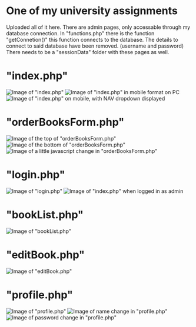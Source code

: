# One of my university assignments

Uploaded all of it here.
There are admin pages, only accessable through my database connection.
In "functions.php" there is the function "getConnetion()" this function connects to the database.
The details to connect to said database have been removed. (username and password)
There needs to be a "sessionData" folder with these pages as well.

# "index.php"
![Image of "index.php"](https://github.com/ZiarayZ/images/blob/main/bookstore/index.PNG)
![Image of "index.php" in mobile format on PC](https://github.com/ZiarayZ/images/blob/main/bookstore/mobileView.PNG)
![Image of "index.php" on mobile, with NAV dropdown displayed](https://github.com/ZiarayZ/images/blob/main/bookstore/mobileNavView.png)

# "orderBooksForm.php"
![Image of the top of "orderBooksForm.php"](https://github.com/ZiarayZ/images/blob/main/bookstore/orderBooksStart.PNG)
![Image of the bottom of "orderBooksForm.php"](https://github.com/ZiarayZ/images/blob/main/bookstore/orderBooksEnd.PNG)
![Image of a little javascript change in "orderBooksForm.php"](https://github.com/ZiarayZ/images/blob/main/bookstore/orderBooksEdit.PNG)

# "login.php"
![Image of "login.php"](https://github.com/ZiarayZ/images/blob/main/bookstore/login.PNG)
![Image of "index.php" when logged in as admin](https://github.com/ZiarayZ/images/blob/main/bookstore/adminNav.PNG)

# "bookList.php"
![Image of "bookList.php"](https://github.com/ZiarayZ/images/blob/main/bookstore/bookList.PNG)

# "editBook.php"
![Image of "editBook.php"](https://github.com/ZiarayZ/images/blob/main/bookstore/editBook.PNG)

# "profile.php"
![Image of "profile.php"](https://github.com/ZiarayZ/images/blob/main/bookstore/profileStart.PNG)
![Image of name change in "profile.php"](https://github.com/ZiarayZ/images/blob/main/bookstore/profileName.PNG)
![Image of password change in "profile.php"](https://github.com/ZiarayZ/images/blob/main/bookstore/profilePassword.PNG)
